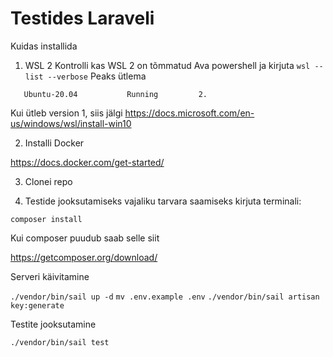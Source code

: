 # Testides Laraveli


Kuidas installida

1)  WSL 2
Kontrolli kas WSL 2 on tõmmatud
Ava powershell ja kirjuta
```wsl --list --verbose```
Peaks ütlema
```NAME                   STATE           VERSION
   Ubuntu-20.04           Running         2. 
```
Kui ütleb version 1, siis jälgi
https://docs.microsoft.com/en-us/windows/wsl/install-win10

2) Installi Docker

https://docs.docker.com/get-started/

3) Clonei repo


4) Testide jooksutamiseks vajaliku tarvara saamiseks kirjuta terminali:

 ``` composer install ```

 Kui composer puudub saab selle siit

 https://getcomposer.org/download/


Serveri käivitamine

```./vendor/bin/sail up -d```
```mv .env.example .env```
```./vendor/bin/sail artisan key:generate```

Testite jooksutamine

```./vendor/bin/sail test```
